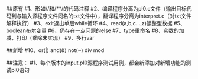 
##原有
#1、形如//和/**/的代码注释
#2、编译程序分离为pl0.c文件（输出目标代码到与输入源程序文件同名的txt文件中），翻译程序分离为interpret.c（对txt文件解释执行）
#3、exit退出单层while循环
#4、read(a,b,c...,z)读整型数据
#5、boolean布尔变量
#6、仍存在一点问题的else
#7、type重命名
#8、实数的加减，打印（乘除未实现）
#9、多行var

##新增
#10、or(|) and(&) not(~) div mod

##注意：
#1、每个版本的input.pl0源程序测试用例，都会新添加对新增功能的测试pl0语句
